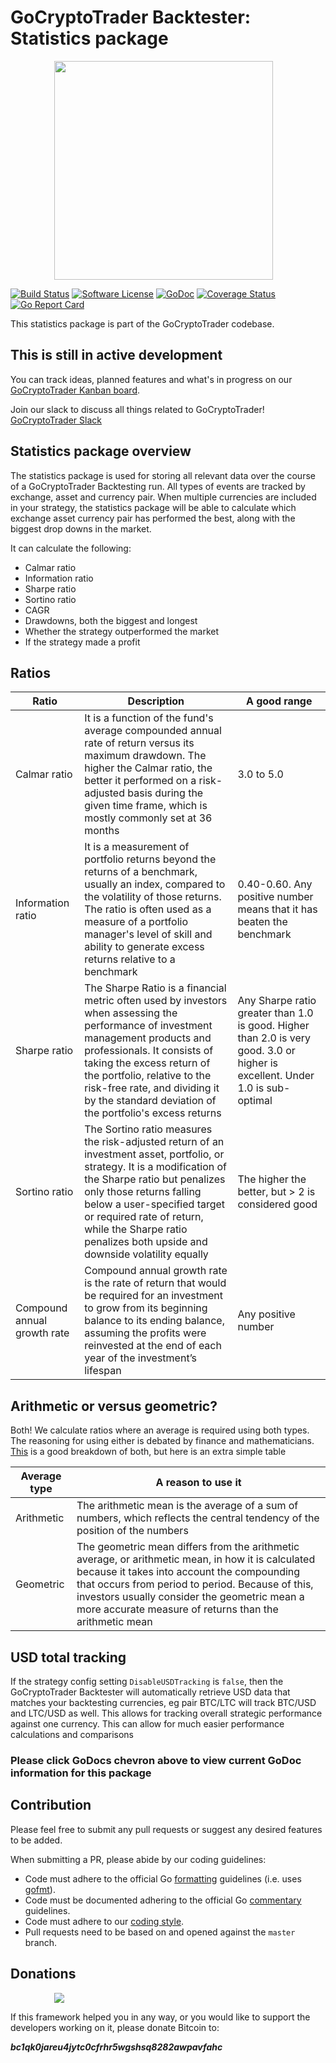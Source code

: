 # GoCryptoTrader Backtester: Statistics package

<img src="/backtester/common/backtester.png?raw=true" width="350px" height="350px" hspace="70">


[![Build Status](https://github.com/thrasher-corp/gocryptotrader/actions/workflows/tests.yml/badge.svg?branch=master)](https://github.com/thrasher-corp/gocryptotrader/actions/workflows/tests.yml)
[![Software License](https://img.shields.io/badge/License-MIT-orange.svg?style=flat-square)](https://github.com/thrasher-corp/gocryptotrader/blob/master/LICENSE)
[![GoDoc](https://godoc.org/github.com/thrasher-corp/gocryptotrader?status.svg)](https://godoc.org/github.com/thrasher-corp/gocryptotrader/backtester/eventhandlers/statistics)
[![Coverage Status](https://codecov.io/gh/thrasher-corp/gocryptotrader/graph/badge.svg?token=41784B23TS)](https://codecov.io/gh/thrasher-corp/gocryptotrader)
[![Go Report Card](https://goreportcard.com/badge/github.com/thrasher-corp/gocryptotrader)](https://goreportcard.com/report/github.com/thrasher-corp/gocryptotrader)


This statistics package is part of the GoCryptoTrader codebase.

## This is still in active development

You can track ideas, planned features and what's in progress on our [GoCryptoTrader Kanban board](https://github.com/orgs/thrasher-corp/projects/3).

Join our slack to discuss all things related to GoCryptoTrader! [GoCryptoTrader Slack](https://join.slack.com/t/gocryptotrader/shared_invite/enQtNTQ5NDAxMjA2Mjc5LTc5ZDE1ZTNiOGM3ZGMyMmY1NTAxYWZhODE0MWM5N2JlZDk1NDU0YTViYzk4NTk3OTRiMDQzNGQ1YTc4YmRlMTk)

## Statistics package overview

The statistics package is used for storing all relevant data over the course of a GoCryptoTrader Backtesting run. All types of events are tracked by exchange, asset and currency pair.
When multiple currencies are included in your strategy, the statistics package will be able to calculate which exchange asset currency pair has performed the best, along with the biggest drop downs in the market.

It can calculate the following:
- Calmar ratio
- Information ratio
- Sharpe ratio
- Sortino ratio
- CAGR
- Drawdowns, both the biggest and longest
- Whether the strategy outperformed the market
- If the strategy made a profit

## Ratios

| Ratio | Description | A good range |
| ----- | ----------- | ------------ |
| Calmar ratio |  It is a function of the fund's average compounded annual rate of return versus its maximum drawdown. The higher the Calmar ratio, the better it performed on a risk-adjusted basis during the given time frame, which is mostly commonly set at 36 months | 3.0 to 5.0 |
| Information ratio| It is a measurement of portfolio returns beyond the returns of a benchmark, usually an index, compared to the volatility of those returns. The ratio is often used as a measure of a portfolio manager's level of skill and ability to generate excess returns relative to a benchmark | 0.40-0.60. Any positive number means that it has beaten the benchmark |
| Sharpe ratio | The Sharpe Ratio is a financial metric often used by investors when assessing the performance of investment management products and professionals. It consists of taking the excess return of the portfolio, relative to the risk-free rate, and dividing it by the standard deviation of the portfolio's excess returns | Any Sharpe ratio greater than 1.0 is good. Higher than 2.0 is very good. 3.0 or higher is excellent. Under 1.0 is sub-optimal |
| Sortino ratio | The Sortino ratio measures the risk-adjusted return of an investment asset, portfolio, or strategy. It is a modification of the Sharpe ratio but penalizes only those returns falling below a user-specified target or required rate of return, while the Sharpe ratio penalizes both upside and downside volatility equally | The higher the better, but > 2 is considered good |
| Compound annual growth rate | Compound annual growth rate is the rate of return that would be required for an investment to grow from its beginning balance to its ending balance, assuming the profits were reinvested at the end of each year of the investment’s lifespan | Any positive number |

## Arithmetic or versus geometric?
Both! We calculate ratios where an average is required using both types. The reasoning for using either is debated by finance and mathematicians. [This](https://www.investopedia.com/ask/answers/06/geometricmean.asp) is a good breakdown of both, but here is an extra simple table

| Average type | A reason to use it |
| ------------ | ------------------ |
| Arithmetic | The arithmetic mean is the average of a sum of numbers, which reflects the central tendency of the position of the numbers |
| Geometric | The geometric mean differs from the arithmetic average, or arithmetic mean, in how it is calculated because it takes into account the compounding that occurs from period to period. Because of this, investors usually consider the geometric mean a more accurate measure of returns than the arithmetic mean |

## USD total tracking
If the strategy config setting `DisableUSDTracking` is `false`, then the GoCryptoTrader Backtester will automatically retrieve USD data that matches your backtesting currencies, eg pair BTC/LTC will track BTC/USD and LTC/USD as well. This allows for tracking overall strategic performance against one currency. This can allow for much easier performance calculations and comparisons


### Please click GoDocs chevron above to view current GoDoc information for this package

## Contribution

Please feel free to submit any pull requests or suggest any desired features to be added.

When submitting a PR, please abide by our coding guidelines:

+ Code must adhere to the official Go [formatting](https://golang.org/doc/effective_go.html#formatting) guidelines (i.e. uses [gofmt](https://golang.org/cmd/gofmt/)).
+ Code must be documented adhering to the official Go [commentary](https://golang.org/doc/effective_go.html#commentary) guidelines.
+ Code must adhere to our [coding style](https://github.com/thrasher-corp/gocryptotrader/blob/master/doc/coding_style.md).
+ Pull requests need to be based on and opened against the `master` branch.

## Donations

<img src="https://github.com/thrasher-corp/gocryptotrader/blob/master/web/src/assets/donate.png?raw=true" hspace="70">

If this framework helped you in any way, or you would like to support the developers working on it, please donate Bitcoin to:

***bc1qk0jareu4jytc0cfrhr5wgshsq8282awpavfahc***
